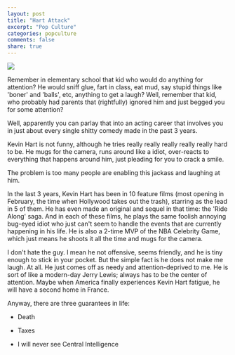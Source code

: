 ```yaml
---
layout: post
title: "Hart Attack"
excerpt: "Pop Culture"
categories: popculture
comments: false
share: true
---
```


![](http://i.dailymail.co.uk/i/pix/2016/02/06/02/30EC65DD00000578-3434516-image-a-25_1454727053006.jpg)


Remember in elementary school that kid who would do anything for attention? He would sniff glue, fart in class, eat mud, say stupid things like 'boner' and 'balls', etc, anything to get a laugh? Well, remember that kid, who probably had parents that (rightfully) ignored him and just begged you for some attention? 

Well, apparently you can parlay that into an acting career that involves you in just about every single shitty comedy made in the past 3 years.


Kevin Hart is not funny, although he tries really really really really really hard to be. He mugs for the camera, runs around like a idiot, over-reacts to everything that happens around him, just pleading for you to crack a smile.

The problem is too many people are enabling this jackass and laughing at him. 

In the last 3 years, Kevin Hart has been in 10 feature films (most opening in February, the time when Hollywood takes out the trash), starring as the lead in 5 of them. He has even made an original and sequel in that time: the 'Ride Along' saga. And in each of these films, he plays the same foolish annoying bug-eyed idiot who just can't seem to handle the events that are currently happening in his life. He is also a 2-time MVP of the NBA Celebrity Game, which just means he shoots it all the time and mugs for the camera.


I don't hate the guy. I mean he not offensive, seems friendly, and he is tiny enough to stick in your pocket. But the simple fact is he does not make me laugh. At all. He just comes off as needy and attention-deprived to me. He is sort of like a modern-day Jerry Lewis; always has to be the center of attention. Maybe when America finally experiences Kevin Hart fatigue, he will have a second home in France.

Anyway, there are three guarantees in life:

- Death

- Taxes

- I will never see Central Intelligence





